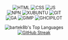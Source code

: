 <div align="center">

![HTML](https://img.shields.io/badge/HTML-%23E34F26?style=for-the-badge&logo=html5&logoColor=white)
![CSS](https://img.shields.io/badge/css-%23663399?style=for-the-badge&logo=css&logoColor=white)
![JS](https://img.shields.io/badge/javascript-%23F7DF1E?style=for-the-badge&logo=javascript&logoColor=black)
<br>
![NPN](https://img.shields.io/badge/npm-%23CB3837?style=for-the-badge&logo=npm)
![XUBUNTU](https://img.shields.io/badge/xubuntu-%230044AA?style=for-the-badge&logo=xubuntu)
![GIT](https://img.shields.io/badge/git-%23F05032?style=for-the-badge&logo=git&logoColor=white)
<br>
![GA](https://img.shields.io/badge/googleanalytics-%23FFB71B?style=for-the-badge&logo=googleanalytics)
![GIMP](https://img.shields.io/badge/gimp-%238C8073?style=for-the-badge&logo=gimp&logoColor=black)
![GHCIPILOT](https://img.shields.io/badge/gh%20copilot-%23000000?style=for-the-badge&logo=githubcopilot)

</div>

<div align="center">

![bartek8b's Top Languages](https://github-readme-stats.vercel.app/api/top-langs/?username=bartek8b&theme=blueberry&show_icons=true&hide_border=true&layout=compact)
<br>
[![GitHub Streak](https://github-readme-streak-stats.herokuapp.com?user=bartek8b&theme=blueberry&hide_border=true&card_width=300&card_height=140&hide_total_contributions=true)](https://git.io/streak-stats)

</div>

<!--
**bartek8b/bartek8b** is a ✨ _special_ ✨ repository because its `README.md` (this file) appears on your GitHub profile.

Here are some ideas to get you started:

- 🔭 I’m currently working on ...
- 🌱 I’m currently learning ...
- 👯 I’m looking to collaborate on ...
- 🤔 I’m looking for help with ...
- 💬 Ask me about ...
- 📫 How to reach me: ...
- 😄 Pronouns: ...
- ⚡ Fun fact: ...
-->
